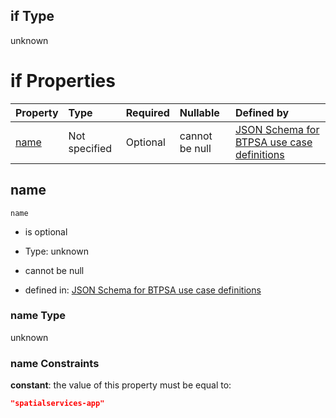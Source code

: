 ## if Type

unknown

# if Properties

| Property      | Type          | Required | Nullable       | Defined by                                                                                                                                                                                                        |
| :------------ | :------------ | :------- | :------------- | :---------------------------------------------------------------------------------------------------------------------------------------------------------------------------------------------------------------- |
| [name](#name) | Not specified | Optional | cannot be null | [JSON Schema for BTPSA use case definitions](btpsa-usecase-properties-services-items-allof-2-then-allof-52-if-properties-name.md "undefined#/properties/services/items/allOf/2/then/allOf/52/if/properties/name") |

## name



`name`

*   is optional

*   Type: unknown

*   cannot be null

*   defined in: [JSON Schema for BTPSA use case definitions](btpsa-usecase-properties-services-items-allof-2-then-allof-52-if-properties-name.md "undefined#/properties/services/items/allOf/2/then/allOf/52/if/properties/name")

### name Type

unknown

### name Constraints

**constant**: the value of this property must be equal to:

```json
"spatialservices-app"
```
